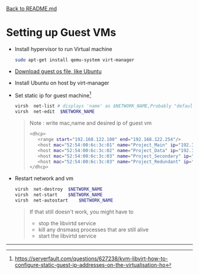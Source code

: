[Back to README.md](./README.md)

# Setting up Guest VMs
- Install hypervisor to run Virtual machine

    ```bash
    sudo apt-get install qemu-system virt-manager 
    ```
- [Download guest os file, like Ubuntu](https://ubuntu.com/download)
- Install Ubuntu on host by virt-manager
- Set static ip for guest machine[^1]
    ```bash
    virsh  net-list # displays 'name' as $NETWORK_NAME,Probably "default"
    virsh  net-edit  $NETWORK_NAME
    ```
    >Note : write mac,name and desired ip of guest vm
    >```bash
    ><dhcp>
    >    <range start="192.168.122.100" end="192.168.122.254"/>
    >    <host mac="52:54:00:6c:3c:01" name="Project_Main" ip="192.168.122.100"/>
    >    <host mac="52:54:00:6c:3c:02" name="Project_Data" ip="192.168.122.101"/>
    >    <host mac="52:54:00:6c:3c:03" name="Project_Secondary" ip="192.168.122.102"/>
    >    <host mac="52:54:00:6c:3c:03" name="Project_Redundant" ip="192.168.122.103"/>
    ></dhcp>
    >```
- Restart network and vm
    ```bash
    virsh  net-destroy  $NETWORK_NAME  
    virsh  net-start    $NETWORK_NAME 
    virsh  net-autostart    $NETWORK_NAME 
    ```
    >If that still doesn't work, you might have to
    >- stop the libvirtd service
    >- kill any dnsmasq processes that are still alive
    >- start the libvirtd service

---

[^1]:https://serverfault.com/questions/627238/kvm-libvirt-how-to-configure-static-guest-ip-addresses-on-the-virtualisation-ho
